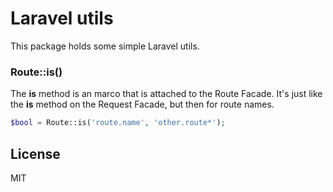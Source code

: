 # Laravel utils
This package holds some simple Laravel utils.

### Route::is()
The **is** method is an marco that is attached to the Route Facade. It's just like the **is** method on the Request Facade, but then for route names.

```php
$bool = Route::is('route.name', 'other.route*');
```

License
----

MIT
